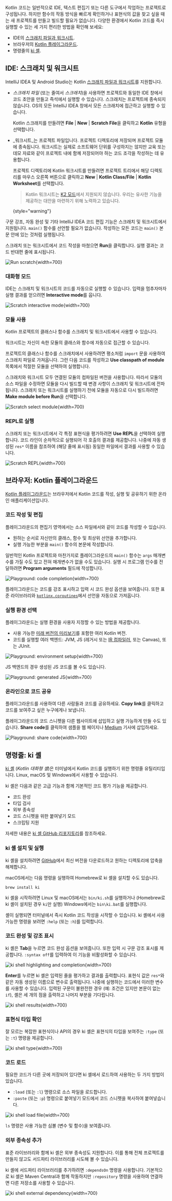 [//]: # (title: 코드 스니펫 실행)

Kotlin 코드는 일반적으로 IDE, 텍스트 편집기 또는 다른 도구에서 작업하는 프로젝트로 구성됩니다. 하지만 함수의 작동 방식을 빠르게 확인하거나 표현식의 값을 찾고 싶을 때는 새 프로젝트를 만들고 빌드할 필요가 없습니다. 다양한 환경에서 Kotlin 코드를 즉시 실행할 수 있는 세 가지 편리한 방법을 확인해 보세요:

* IDE의 [스크래치 파일과 워크시트](#ide-scratches-and-worksheets).
* 브라우저의 [Kotlin 플레이그라운드](#browser-kotlin-playground).
* 명령줄의 [ki 셸](#command-line-ki-shell).

## IDE: 스크래치 및 워크시트

IntelliJ IDEA 및 Android Studio는 Kotlin [스크래치 파일과 워크시트](https://www.jetbrains.com/help/idea/kotlin-repl.html#efb8fb32)를 지원합니다.

* _스크래치 파일_ (또는 줄여서 _스크래치_)을 사용하면 프로젝트와 동일한 IDE 창에서 코드 초안을 만들고 즉석에서 실행할 수 있습니다. 스크래치는 프로젝트에 종속되지 않습니다. OS의 모든 IntelliJ IDEA 창에서 모든 스크래치에 접근하고 실행할 수 있습니다.

  Kotlin 스크래치를 만들려면 **File** | **New** | **Scratch File**을 클릭하고 **Kotlin** 유형을 선택합니다.

* _워크시트_는 프로젝트 파일입니다. 프로젝트 디렉토리에 저장되며 프로젝트 모듈에 종속됩니다. 워크시트는 실제로 소프트웨어 단위를 구성하지는 않지만 교육 또는 데모 자료와 같이 프로젝트 내에 함께 저장되어야 하는 코드 조각을 작성하는 데 유용합니다.

  프로젝트 디렉토리에 Kotlin 워크시트를 만들려면 프로젝트 트리에서 해당 디렉토리를 마우스 오른쪽 버튼으로 클릭하고 **New** | **Kotlin Class/File** | **Kotlin Worksheet**를 선택합니다.

    > Kotlin 워크시트는 [K2 모드](https://blog.jetbrains.com/idea/2024/11/k2-mode-becomes-stable/)에서 지원되지 않습니다. 우리는 유사한 기능을 제공하는 대안을 마련하기 위해 노력하고 있습니다.
    >
    {style="warning"}

구문 강조, 자동 완성 및 기타 IntelliJ IDEA 코드 편집 기능은 스크래치 및 워크시트에서 지원됩니다. `main()` 함수를 선언할 필요가 없습니다. 작성하는 모든 코드는 `main()` 본문 안에 있는 것처럼 실행됩니다.

스크래치 또는 워크시트에서 코드 작성을 마쳤으면 **Run**을 클릭합니다. 실행 결과는 코드 반대편 줄에 표시됩니다.

![Run scratch](scratch-run.png){width=700}

### 대화형 모드

IDE는 스크래치 및 워크시트의 코드를 자동으로 실행할 수 있습니다. 입력을 멈추자마자 실행 결과를 얻으려면 **Interactive mode**를   웁니다.

![Scratch interactive mode](scratch-interactive.png){width=700}

### 모듈 사용

Kotlin 프로젝트의 클래스나 함수를 스크래치 및 워크시트에서 사용할 수 있습니다.

워크시트는 자신이 속한 모듈의 클래스와 함수에 자동으로 접근할 수 있습니다.

프로젝트의 클래스나 함수를 스크래치에서 사용하려면 평소처럼 `import` 문을 사용하여 스크래치 파일로 가져옵니다. 그런 다음 코드를 작성하고 **Use classpath of module** 목록에서 적절한 모듈을 선택하여 실행합니다.

스크래치와 워크시트 모두 연결된 모듈의 컴파일된 버전을 사용합니다. 따라서 모듈의 소스 파일을 수정하면 모듈을 다시 빌드할 때 변경 사항이 스크래치 및 워크시트에 전파됩니다. 스크래치 또는 워크시트를 실행하기 전에 모듈을 자동으로 다시 빌드하려면 **Make module before Run**을 선택합니다.

![Scratch select module](scratch-select-module.png){width=700}

### REPL로 실행

스크래치 또는 워크시트에서 각 특정 표현식을 평가하려면 **Use REPL**을 선택하여 실행합니다. 코드 라인이 순차적으로 실행되어 각 호출의 결과를 제공합니다. 나중에 자동 생성된 `res*` 이름을 참조하여 (해당 줄에 표시됨) 동일한 파일에서 결과를 사용할 수 있습니다.

![Scratch REPL](scratch-repl.png){width=700}

## 브라우저: Kotlin 플레이그라운드

[Kotlin 플레이그라운드](https://play.kotlinlang.org/)는 브라우저에서 Kotlin 코드를 작성, 실행 및 공유하기 위한 온라인 애플리케이션입니다.

### 코드 작성 및 편집

플레이그라운드의 편집기 영역에서는 소스 파일에서와 같이 코드를 작성할 수 있습니다.
* 원하는 순서로 자신만의 클래스, 함수 및 최상위 선언을 추가합니다.
* 실행 가능한 부분을 `main()` 함수의 본문에 작성합니다.

일반적인 Kotlin 프로젝트와 마찬가지로 플레이그라운드의 `main()` 함수는 `args` 매개변수를 가질 수도 있고 전혀 매개변수가 없을 수도 있습니다. 실행 시 프로그램 인수를 전달하려면 **Program arguments** 필드에 작성합니다.

![Playground: code completion](playground-completion.png){width=700}

플레이그라운드는 코드를 강조 표시하고 입력 시 코드 완성 옵션을 보여줍니다. 또한 표준 라이브러리와 [`kotlinx.coroutines`](coroutines-overview.md)에서 선언을 자동으로 가져옵니다.

### 실행 환경 선택

플레이그라운드는 실행 환경을 사용자 지정할 수 있는 방법을 제공합니다.
* 사용 가능한 [미래 버전의 미리보기](eap.md)를 포함한 여러 Kotlin 버전.
* 코드를 실행할 여러 백엔드: JVM, JS (레거시 또는 [IR 컴파일러](js-ir-compiler.md), 또는 Canvas), 또는 JUnit.

![Playground: environment setup](playground-env-setup.png){width=700}

JS 백엔드의 경우 생성된 JS 코드를 볼 수도 있습니다.

![Playground: generated JS](playground-generated-js.png){width=700}

### 온라인으로 코드 공유

플레이그라운드를 사용하여 다른 사람들과 코드를 공유하세요. **Copy link**를 클릭하고 코드를 보여주고 싶은 누구에게나 보냅니다.

플레이그라운드의 코드 스니펫을 다른 웹사이트에 삽입하고 실행 가능하게 만들 수도 있습니다. **Share code**를 클릭하여 샘플을 웹 페이지나 [Medium](https://medium.com/) 기사에 삽입하세요.

![Playground: share code](playground-share.png){width=700}

## 명령줄: ki 셸

[ki 셸](https://github.com/Kotlin/kotlin-interactive-shell) (_Kotlin 대화형 셸_)은 터미널에서 Kotlin 코드를 실행하기 위한 명령줄 유틸리티입니다. Linux, macOS 및 Windows에서 사용할 수 있습니다.

ki 셸은 다음과 같은 고급 기능과 함께 기본적인 코드 평가 기능을 제공합니다.
* 코드 완성
* 타입 검사
* 외부 종속성
* 코드 스니펫을 위한 붙여넣기 모드
* 스크립팅 지원

자세한 내용은 [ki 셸 GitHub 리포지토리](https://github.com/Kotlin/kotlin-interactive-shell)를 참조하세요.

### ki 셸 설치 및 실행

ki 셸을 설치하려면 [GitHub](https://github.com/Kotlin/kotlin-interactive-shell)에서 최신 버전을 다운로드하고 원하는 디렉토리에 압축을 해제합니다.

macOS에서는 다음 명령을 실행하여 Homebrew로 ki 셸을 설치할 수도 있습니다.

```shell
brew install ki
```

ki 셸을 시작하려면 Linux 및 macOS에서는 `bin/ki.sh`를 실행하거나 (Homebrew로 ki 셸이 설치된 경우 `ki`만 실행) Windows에서는 `bin\ki.bat`를 실행합니다.

셸이 실행되면 터미널에서 즉시 Kotlin 코드 작성을 시작할 수 있습니다. ki 셸에서 사용 가능한 명령을 보려면 `:help` (또는 `:h`)를 입력합니다.

### 코드 완성 및 강조 표시

ki 셸은 **Tab**을 누르면 코드 완성 옵션을 보여줍니다. 또한 입력 시 구문 강조 표시를 제공합니다. `:syntax off`를 입력하여 이 기능을 비활성화할 수 있습니다.

![ki shell highlighting and completion](ki-shell-highlight-completion.png){width=700}

**Enter**를 누르면 ki 셸은 입력된 줄을 평가하고 결과를 출력합니다. 표현식 값은 `res*`와 같은 자동 생성된 이름으로 변수로 출력됩니다. 나중에 실행하는 코드에서 이러한 변수를 사용할 수 있습니다. 입력된 구문이 불완전한 경우 (예: 조건은 있지만 본문이 없는 `if`), 셸은 세 개의 점을 출력하고 나머지 부분을 기다립니다.

![ki shell results](ki-shell-results.png){width=700}

### 표현식 타입 확인

잘 모르는 복잡한 표현식이나 API의 경우 ki 셸은 표현식의 타입을 보여주는 `:type` (또는 `:t`) 명령을 제공합니다.

![ki shell type](ki-shell-type.png){width=700}

### 코드 로드

필요한 코드가 다른 곳에 저장되어 있다면 ki 셸에서 로드하여 사용하는 두 가지 방법이 있습니다.
* `:load` (또는 `:l`) 명령으로 소스 파일을 로드합니다.
* `:paste` (또는 `:p`) 명령으로 붙여넣기 모드에서 코드 스니펫을 복사하여 붙여넣습니다.

![ki shell load file](ki-shell-load.png){width=700}

`ls` 명령은 사용 가능한 심볼 (변수 및 함수)을 보여줍니다.

### 외부 종속성 추가

표준 라이브러리와 함께 ki 셸은 외부 종속성도 지원합니다. 이를 통해 전체 프로젝트를 만들지 않고도 서드파티 라이브러리를 시도해 볼 수 있습니다.

ki 셸에 서드파티 라이브러리를 추가하려면 `:dependsOn` 명령을 사용합니다. 기본적으로 ki 셸은 Maven Central과 함께 작동하지만 `:repository` 명령을 사용하여 연결하면 다른 저장소를 사용할 수 있습니다.

![ki shell external dependency](ki-shell-dependency.png){width=700}